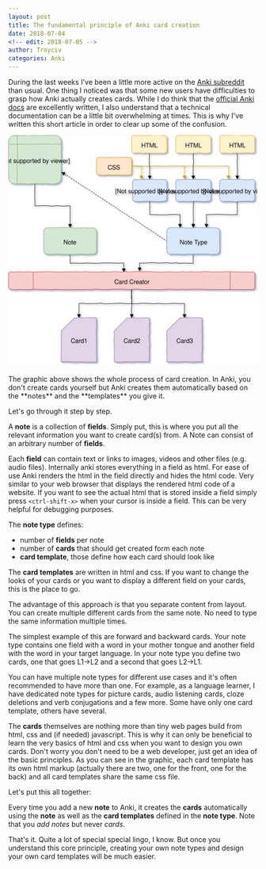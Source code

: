 ```yaml
---
layout: post
title: The fundamental principle of Anki card creation
date: 2018-07-04
<!-- edit: 2018-07-05 -->
author: Troyciv
categories: Anki
---
```


During the last weeks I've been a little more active on the [Anki subreddit](https://www.reddit.com/r/anki) than usual.
One thing I noticed was that some new users have difficulties to grasp how Anki actually creates cards.
While I do think that the [official Anki docs](https://apps.ankiweb.net/docs/manual.html) are excellently written, I also understand that a technical documentation can be a little bit overwhelming at times.
This is why I've written this short article in order to clear up some of the confusion.


<!-- ![Anki card creation flowchart]({{"/assets/img/anki-flowchart-3.svg"}}) -->
<center>
<!-- <img src="/assets/img/anki-flowchart-3.svg" onerror="this.src='/assets/img/anki-flowchart-1.png'"> -->
<img src="/assets/img/anki-flowchart-4.svg" onerror="this.src='/assets/img/anki-flowchart-4.png'">
</center>
<br/>
The graphic above shows the whole process of card creation.
In Anki, you don't create cards yourself but Anki creates them automatically based on the **notes** and the **templates** you give it.

Let's go through it step by step.

A **note** is a collection of **fields**.
Simply put, this is where you put all the relevant information you want to create card(s) from.
A Note can consist of an arbitrary number of **fields**.

Each **field** can contain text or links to images, videos and other files (e.g. audio files).
Internally anki stores everything in a field as html.
For ease of use Anki renders the html in the field directly and hides the html code.
Very similar to your web browser that displays the rendered html code of a website.
If you want to see the actual html that is stored inside a field simply press `<ctrl-shift-x>` when your cursor is inside a field. This can be very helpful for debugging purposes.

The **note type** defines:
* number of **fields** per note
* number of **cards** that should get created form each note
* **card template**, those define how each card should look like 

The **card templates** are written in html and css.
If you want to change the looks of your cards or you want to display a different field on your cards, this is the place to go.

The advantage of this approach is that you separate content from layout.
You can create multiple different cards from the same note.
No need to type the same information multiple times.

The simplest example of this are forward and backward cards.
Your note type contains one field with a word in your mother tongue and another field with the word in your target language.
In your note type you define two cards, one that goes L1->L2 and a second that goes L2->L1.

You can have multiple note types for different use cases and it's often recommended to have more than one.
For example, as a language learner, I have dedicated note types for picture cards, audio listening cards, cloze deletions and verb conjugations and a few more. Some have only one card template, others have several.

The **cards** themselves are nothing more than tiny web pages build from html, css and (if needed) javascript.
This is why it can only be beneficial to learn the very basics of html and css when you want to design you own cards.
Don't worry you don't need to be a web developer, just get an idea of the basic principles.
As you can see in the graphic, each card template has its own html markup (actually there are two, one for the front, one for the back) and all card templates share the same css file.

Let's put this all together:

Every time you add a new **note** to Anki, it creates the **cards** automatically using the **note** as well as the **card templates** defined in the **note type**.
Note that you *add notes* but never *cards*.

That's it.
Quite a lot of special special lingo, I know.
But once you understand this core principle, creating your own note types and design your own card templates will be much easier.
